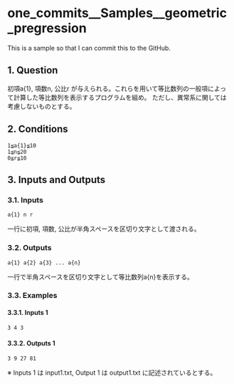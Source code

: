 # one_commits__Samples__geometric_pregression

This is a sample so that I can commit this to the GitHub.

## 1. Question

初項a{1}, 項数n, 公比r が与えられる。これらを用いて等比数列の一般項によって計算した等比数列を表示するプログラムを組め。
ただし、異常系に関しては考慮しないものとする。

## 2. Conditions

```
1≦a{1}≦10
1≦n≦20
0≦r≦10
```

## 3. Inputs and Outputs

### 3.1. Inputs

```
a{1} n r
```

一行に初項, 項数, 公比が半角スペースを区切り文字として渡される。

### 3.2. Outputs

```
a{1} a{2} a{3} ... a{n}
```

一行で半角スペースを区切り文字として等比数列a{n}を表示する。

### 3.3. Examples

#### 3.3.1. Inputs 1

```
3 4 3
```
#### 3.3.2. Outputs 1

```
3 9 27 81
```

※ Inputs 1 は input1.txt, Output 1 は output1.txt に記述されているとする。
